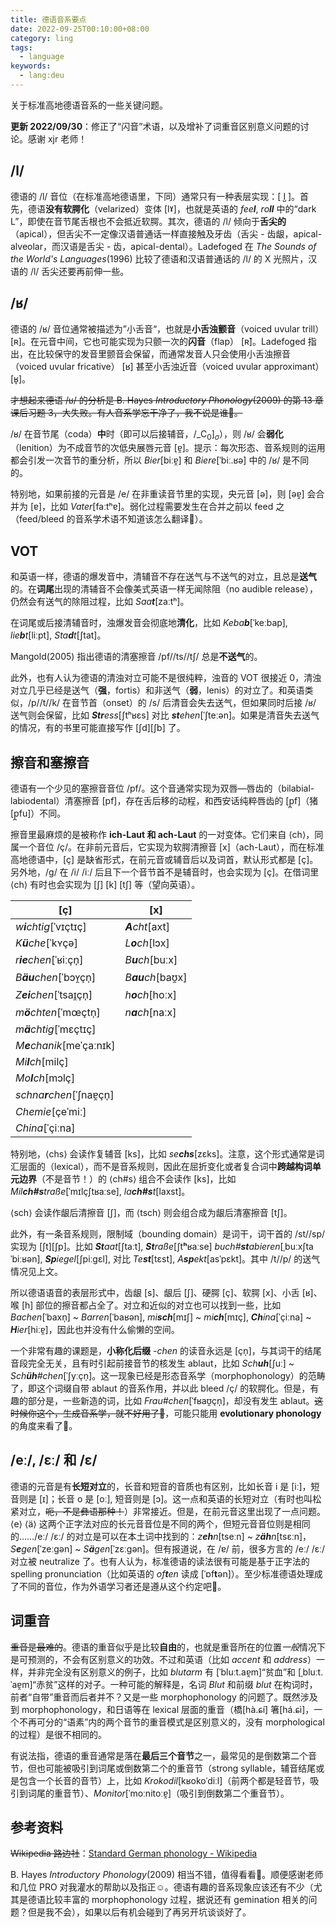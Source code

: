 ```yaml
---
title: 德语音系要点
date: 2022-09-25T00:10:00+08:00
category: ling
tags:
  - language
keywords:
  - lang:deu
---
```


关于标准高地德语音系的一些关键问题。

<!-- more -->

**更新 2022/09/30**：修正了“闪音”术语，以及增补了词重音区别意义问题的讨论。感谢 xjr 老师！

## /l/

德语的 /l/ 音位（在标准高地德语里，下同）通常只有一种表层实现：[ l̺ ]。首先，德语**没有软腭化**（velarized）变体 [lˠ]，也就是英语的 _fee**l**_, _ro**ll**_ 中的“dark L”，即使在音节尾舌根也不会抵近软腭。其次，德语的 /l/ 倾向于**舌尖的**（apical），但舌尖不一定像汉语普通话一样直接触及牙齿（舌尖 - 齿龈，apical-alveolar，而汉语是舌尖 - 齿，apical-dental）。Ladefoged 在 _The Sounds of the World's Languages_(1996) 比较了德语和汉语普通话的 /l/ 的 X 光照片，汉语的 /l/ 舌尖还要再前伸一些。


## /ʁ/

德语的 /ʁ/ 音位通常被描述为”小舌音“，也就是**小舌浊颤音**（voiced uvular trill）[ʀ]。在元音中间，它也可能实现为只颤一次的**闪音**（flap） [ʀ̆]。Ladefoged 指出，在比较保守的发音里颤音会保留，而通常发音人只会使用小舌浊擦音（voiced uvular fricative） [ʁ] 甚至小舌浊近音（voiced uvular approximant） [ʁ̞]。

~~才想起来德语 /ʁ/ 的分析是 B. Hayes _Introductory Phonology_(2009) 的第 13 章课后习题 3，大失败。有人音系学忘干净了，我不说是谁🤪。~~

/ʁ/ 在音节尾（coda）**中**时（即可以后接辅音，$/\_\left.\mathrm{C}_0\right]_\sigma$），则 /ʁ/ 会**弱化**（lenition）为不成音节的次低央展唇元音 [ɐ̯]。提示：每次形态、音系规则的运用都会引发一次音节的重分析，所以 _Bier_[biːɐ̯] 和 _Biere_[ˈbiː.ʁə] 中的 /ʁ/ 是不同的。

特别地，如果前接的元音是 /e/ 在非重读音节里的实现，央元音 [ə]，则 [əɐ̯] 会合并为 [ɐ]，比如 _Vater_[faːtʰɐ]。弱化过程需要发生在合并之前以 feed 之（feed/bleed 的音系学术语不知道该怎么翻译🤯）。

## VOT

和英语一样，德语的爆发音中，清辅音不存在送气与不送气的对立，且总是**送气**的。在**词尾**出现的清辅音不会像美式英语一样无闻除阻（no audible release），仍然会有送气的除阻过程，比如 _Saa**t**_[zaːtʰ]。

在词尾或后接清辅音时，浊爆发音会彻底地**清化**，比如 _Keba**b**_[ˈkeːbap], _lie**b**t_[liːpt], _Sta**d**t_[ʃtat]。

Mangold(2005) 指出德语的清塞擦音 /pf//ts//tʃ/ 总是**不送气**的。

此外，也有人认为德语的清浊对立可能不是很纯粹，浊音的 VOT 很接近 0，清浊对立几乎已经是送气（**强**，fortis）和非送气（**弱**，lenis）的对立了。和英语类似，/p//t//k/ 在音节首（onset）的 /s/ 后清音会失去送气，但如果同时后接 /ʁ/ 送气则会保留，比如 _**Str**ess_[ʃtʰʁɛs] 对比 _**st**ehen_[ˈʃteːən]。如果是清音失去送气的情况，有的书里可能直接写作 \[ʃd]\[ʃb] 了。

## 擦音和塞擦音

德语有一个少见的塞擦音音位 /pf/。这个音通常实现为双唇—唇齿的（bilabial-labiodental）清塞擦音 [pf]，存在舌后移的动程，和西安话纯粹唇齿的 [p̪f]（猪 [p̪fu]）不同。

擦音里最麻烦的是被称作 **ich-Laut 和 ach-Laut** 的一对变体。它们来自 ⟨ch⟩，同属一个音位 /ç/。在非前元音后，它实现为软腭清擦音 [x]（ach-Laut），而在标准高地德语中，[ç] 是缺省形式，在前元音或辅音后以及词首，默认形式都是 [ç]。另外地，/g/ 在 /i/ /iː/ 后且下一个音节首不是辅音时，也会实现为 [ç]。在借词里 ⟨ch⟩ 有时也会实现为 [ʃ] [k] [tʃ] 等（望向英语）。

| [ç]                           | [x]  |
| ----------------------------- | ---- |
| _w**i**chtig_[ˈvɪçtɪç] | _**A**cht_[axt] |
| _K**ü**che_[ˈkʏçə]           | _L**o**ch_[lɔx] |
| _r**ie**chen_[ˈʁiːçn̩]     | _B**u**ch_[buːx] |
| _B**äu**chen_[ˈbɔʏ̯çn̩] | _B**au**ch_[baʊ̯x] |
| _Z**ei**chen_[ˈtsaɪ̯çn̩] | _h**o**ch_[hoːx] |
| _m**ö**chten_[ˈmœçtn̩]        | _n**a**ch_[naːx] |
| _m**ä**chtig_[ˈmɛçtɪç] |      |
| _M**e**chanik_[meˈçaːnɪk]                    |      |
| _Mi**l**ch_[milç] | |
| _Mo**l**ch_[mɔlç] | |
| _schna**r**chen_[ˈʃnaɐ̯çn̩] | |
| _Chemie_[çeˈmiː] | |
| _China_[ˈçiːna]          |      |

特别地，⟨chs⟩ 会读作复辅音 [ks]，比如 _se**chs**_[zɛks]。注意，这个形式通常是词汇层面的（lexical），而不是音系规则，因此在屈折变化或者复合词中**跨越构词单元边界**（不是音节！）的 ⟨ch#s⟩ 组合不会读作 [ks]，比如 _Mil**ch#s**traße_[ˈmɪlçʃtʁaːse], _la**ch#s**t_[laxst]。

⟨sch⟩ 会读作龈后清擦音 [ʃ]，而  ⟨tsch⟩ 则会组合成为龈后清塞擦音 [tʃ]。

此外，有一条音系规则，限制域（bounding domain）是词干，词干首的 /st//sp/ 实现为 \[ʃt]\[ʃp]。比如 _**St**aat_[ʃtaːt], _**St**raße_[ʃt**ʰ**ʁaːse] _buch#**st**abieren_[ˌbuːxʃtaˈbiːʁən], _**Sp**iegel_[ʃpiːgɛl], 对比 _Te**st**_[tɛst], _A**sp**ekt_[asˈpɛkt]。其中 /t//p/ 的送气情况见上文。

所以德语语音的表层形式中，齿龈 [s]、龈后 [ʃ]、硬腭 [ç]、软腭 [x]、小舌 [ʁ]、喉 [h] 部位的擦音都占全了。对立和近似的对立也可以找到一些，比如 _Bachen_[ˈbaxn̩] ~ _Barren_[ˈbaʁən], _mi**sch**_[mɪʃ] ~ _mi**ch**_[mɪç], _**Ch**ina_[ˈçiːna] ~ _**H**ier_[hiːɐ̯]，因此也并没有什么偷懒的空间。

一个非常有趣的课题是，**小称化后缀** _-chen_ 的读音永远是 [çn̩]，与其词干的结尾音段完全无关，且有时引起前接音节的核发生 ablaut，比如 _Sch**uh**_[ʃuː] ~ _Sch**üh**#chen_[ˈʃyːçn̩]。这一现象已经是形态音系学（morphophonology）的范畴了，即这个词缀自带 ablaut 的音系作用，并以此 bleed /ç/ 的软腭化。但是，有趣的部分是，一些新造的词，比如 _Frau#chen_[ˈfʁaʊ̯çn̩]，却没有发生 ablaut。~~这时候你这个，生成音系学，就不好用了🤪~~，可能只能用 **evolutionary phonology** 的角度来看了🤔。

## /eː/, /ɛː/ 和 /ɛ/

德语的元音是有**长短对立**的，长音和短音的音质也有区别，比如长音 i 是 [iː]，短音则是 [ɪ]；长音 o 是 [oː], 短音则是 [ɔ]。这一点和英语的长短对立（有时也叫松紧对立，~~呃，不是彝语那种！~~）非常接近。但是，在前元音这里出现了一点问题。⟨e⟩ ⟨ä⟩ 这两个正字法对应的长元音音位是不同的两个，但短元音音位则是相同的……/eː/ /ɛː/ 的对立是可以在本土词中找到的：_z**eh**n_[tse͏ːn] ~ _z**äh**n_[tsɛːn]，_S**e**gen_[ˈzeːgən] ~ _S**ä**gen_[ˈzɛːgən]。但有报道说，在 /ɐ/ 前，很多方言的 /eː/ /ɛː/ 对立被 neutralize 了。也有人认为，标准德语的读法很有可能是基于正字法的 spelling pronunciation（比如英语的 _of**t**en_ 读成 [ˈɒf**t**ən]）。至少标准德语处理成了不同的音位，作为外语学习者还是遵从这个约定吧🤔。

## 词重音

~~重音是最难的~~。德语的重音似乎是比较**自由**的，也就是重音所在的位置*一般*情况下是可预测的，不会有区别意义的功效。不过和英语（比如 _accent_ 和 _address_）一样，并非完全没有区别意义的例子，比如 _blutarm_ 有 [ˈbluːt.aɐ̯m]“贫血”和 [ˌbluːt.ˈaɐ̯m]“赤贫”这样的对子。一种可能的解释是，名词 _Blut_ 和前缀 _blut_ 在构词时，前者“自带”重音而后者并不？又是一些 morphophonology 的问题了。既然涉及到 morphophonology，和日语等在 lexical 层面的重音（橋[hà.ɕí] 箸[há.ɕì]，一个不再可分的“语素”内的两个音节的重音模式是区别意义的，没有 morphological 的过程）是很不相同的。

有说法指，德语的重音通常是落在**最后三个音节**之一，最常见的是倒数第二个音节，但也可能被吸引到词尾或倒数第二个的重音节（strong syllable，辅音结尾或是包含一个长音的音节）上，比如 _Krokodil_[kʁokoˈdiːl]（前两个都是轻音节，吸引到词尾的重音节）、_Monitor_[ˈmoːnitoːɐ̯]（吸引到倒数第二个重音节）。

## 参考资料

~~Wikipedia 路边社~~：[Standard German phonology - Wikipedia](https://en.wikipedia.org/wiki/Standard_German_phonology)

B. Hayes _Introductory Phonology_(2009) 相当不错，值得看看🥰。顺便感谢老师和几位 PRO 对我灌水的帮助以及指正☺️。德语有趣的音系现象应该还有不少（尤其是德语比较丰富的 morphophonology 过程，据说还有 gemination 相关的问题？但是我不会），如果以后有机会碰到了再另开坑谈谈好了。
